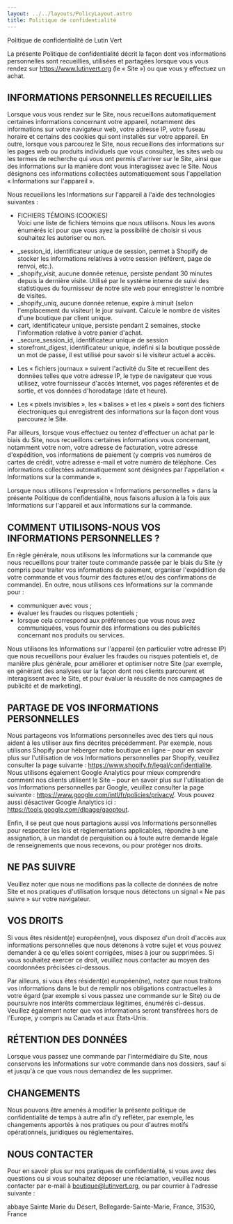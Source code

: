 ```yaml
---
layout: ../../layouts/PolicyLayout.astro
title: Politique de confidentialité
---
```


Politique de confidentialité de Lutin Vert

La présente Politique de confidentialité décrit la façon dont vos informations personnelles sont recueillies, utilisées et partagées lorsque vous vous rendez sur https://www.lutinvert.org (le « Site ») ou que vous y effectuez un achat.

## INFORMATIONS PERSONNELLES RECUEILLIES

Lorsque vous vous rendez sur le Site, nous recueillons automatiquement certaines informations concernant votre appareil, notamment des informations sur votre navigateur web, votre adresse IP, votre fuseau horaire et certains des cookies qui sont installés sur votre appareil. En outre, lorsque vous parcourez le Site, nous recueillons des informations sur les pages web ou produits individuels que vous consultez, les sites web ou les termes de recherche qui vous ont permis d'arriver sur le Site, ainsi que des informations sur la manière dont vous interagissez avec le Site. Nous désignons ces informations collectées automatiquement sous l'appellation « Informations sur l'appareil ».

Nous recueillons les Informations sur l'appareil à l'aide des technologies suivantes :

- FICHIERS TÉMOINS (COOKIES)  
Voici une liste de fichiers témoins que nous utilisons. Nous les avons énumérés ici pour que vous ayez la possibilité de choisir si vous souhaitez les autoriser ou non.

*   _session_id, identificateur unique de session, permet à Shopify de stocker les informations relatives à votre session (référent, page de renvoi, etc.).
*   _shopify_visit, aucune donnée retenue, persiste pendant 30 minutes depuis la dernière visite. Utilisé par le système interne de suivi des statistiques du fournisseur de notre site web pour enregistrer le nombre de visites.
*   _shopify_uniq, aucune donnée retenue, expire à minuit (selon l'emplacement du visiteur) le jour suivant. Calcule le nombre de visites d'une boutique par client unique.
*   cart, identificateur unique, persiste pendant 2 semaines, stocke l'information relative à votre panier d'achat.
*   _secure_session_id, identificateur unique de session
*   storefront_digest, identificateur unique, indéfini si la boutique possède un mot de passe, il est utilisé pour savoir si le visiteur actuel a accès.

- Les « fichiers journaux » suivent l'activité du Site et recueillent des données telles que votre adresse IP, le type de navigateur que vous utilisez, votre fournisseur d'accès Internet, vos pages référentes et de sortie, et vos données d'horodatage (date et heure).

- Les « pixels invisibles », les « balises » et les « pixels » sont des fichiers électroniques qui enregistrent des informations sur la façon dont vous parcourez le Site.

Par ailleurs, lorsque vous effectuez ou tentez d'effectuer un achat par le biais du Site, nous recueillons certaines informations vous concernant, notamment votre nom, votre adresse de facturation, votre adresse d'expédition, vos informations de paiement (y compris vos numéros de cartes de crédit, votre adresse e-mail et votre numéro de téléphone. Ces informations collectées automatiquement sont désignées par l'appellation « Informations sur la commande ».

Lorsque nous utilisons l'expression « Informations personnelles » dans la présente Politique de confidentialité, nous faisons allusion à la fois aux Informations sur l'appareil et aux Informations sur la commande.

## COMMENT UTILISONS-NOUS VOS INFORMATIONS PERSONNELLES ?

En règle générale, nous utilisons les Informations sur la commande que nous recueillons pour traiter toute commande passée par le biais du Site (y compris pour traiter vos informations de paiement, organiser l'expédition de votre commande et vous fournir des factures et/ou des confirmations de commande). En outre, nous utilisons ces Informations sur la commande pour :

*   communiquer avec vous ;
*   évaluer les fraudes ou risques potentiels ;
*   lorsque cela correspond aux préférences que vous nous avez communiquées, vous fournir des informations ou des publicités concernant nos produits ou services.

Nous utilisons les Informations sur l'appareil (en particulier votre adresse IP) que nous recueillons pour évaluer les fraudes ou risques potentiels et, de manière plus générale, pour améliorer et optimiser notre Site (par exemple, en générant des analyses sur la façon dont nos clients parcourent et interagissent avec le Site, et pour évaluer la réussite de nos campagnes de publicité et de marketing).

## PARTAGE DE VOS INFORMATIONS PERSONNELLES

Nous partageons vos Informations personnelles avec des tiers qui nous aident à les utiliser aux fins décrites précédemment. Par exemple, nous utilisons Shopify pour héberger notre boutique en ligne – pour en savoir plus sur l'utilisation de vos Informations personnelles par Shopify, veuillez consulter la page suivante : https://www.shopify.fr/legal/confidentialite. Nous utilisons également Google Analytics pour mieux comprendre comment nos clients utilisent le Site – pour en savoir plus sur l'utilisation de vos Informations personnelles par Google, veuillez consulter la page suivante : https://www.google.com/intl/fr/policies/privacy/. Vous pouvez aussi désactiver Google Analytics ici : https://tools.google.com/dlpage/gaoptout.

Enfin, il se peut que nous partagions aussi vos Informations personnelles pour respecter les lois et règlementations applicables, répondre à une assignation, à un mandat de perquisition ou à toute autre demande légale de renseignements que nous recevons, ou pour protéger nos droits.

## NE PAS SUIVRE

Veuillez noter que nous ne modifions pas la collecte de données de notre Site et nos pratiques d'utilisation lorsque nous détectons un signal « Ne pas suivre » sur votre navigateur.

## VOS DROITS

Si vous êtes résident(e) européen(ne), vous disposez d'un droit d'accès aux informations personnelles que nous détenons à votre sujet et vous pouvez demander à ce qu'elles soient corrigées, mises à jour ou supprimées. Si vous souhaitez exercer ce droit, veuillez nous contacter au moyen des coordonnées précisées ci-dessous.

Par ailleurs, si vous êtes résident(e) européen(ne), notez que nous traitons vos informations dans le but de remplir nos obligations contractuelles à votre égard (par exemple si vous passez une commande sur le Site) ou de poursuivre nos intérêts commerciaux légitimes, énumérés ci-dessus. Veuillez également noter que vos informations seront transférées hors de l'Europe, y compris au Canada et aux États-Unis.

## RÉTENTION DES DONNÉES

Lorsque vous passez une commande par l'intermédiaire du Site, nous conservons les Informations sur votre commande dans nos dossiers, sauf si et jusqu'à ce que vous nous demandiez de les supprimer.

## CHANGEMENTS

Nous pouvons être amenés à modifier la présente politique de confidentialité de temps à autre afin d'y refléter, par exemple, les changements apportés à nos pratiques ou pour d'autres motifs opérationnels, juridiques ou réglementaires.

## NOUS CONTACTER

Pour en savoir plus sur nos pratiques de confidentialité, si vous avez des questions ou si vous souhaitez déposer une réclamation, veuillez nous contacter par e-mail à boutique@lutinvert.org, ou par courrier à l'adresse suivante :

abbaye Sainte Marie du Désert, Bellegarde-Sainte-Marie, France, 31530, France